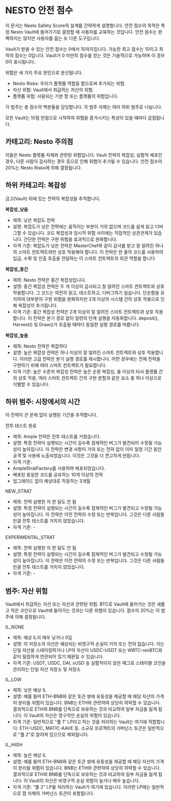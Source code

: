 # NESTO 안전 점수

이 문서는 Nesto Safety Score의 설계를 간략하게 설명합니다. 안전 점수의 목적은 특정 Nesto Vault에 들어가기로 결정할 때 사용자를 교육하는 것입니다. 안전 점수는 완벽하지는 않지만 사용자를 돕는 또 다른 도구입니다.

Vault가 받을 수 있는 안전 점수는 0에서 10까지입니다. 가능한 최고 점수는 10이고 최악의 점수는 0입니다. Vault가 0 미만의 점수를 얻는 것은 기술적으로 가능하며 이 경우 0이 표시됩니다.

위험은 세 가지 주요 원인으로 분산됩니다.

* Nesto Risks: 우리가 플랫폼 역할을 함으로써 추가되는 위험.
* 자산 위험: Vault에서 취급하는 자산의 위험.
* 플랫폼 위험: 사용되는 기본 팜 또는 플랫폼의 위험입니다.

각 범주는 총 점수의 백분율을 담당합니다. 각 범주 자체는 여러 하위 범주로 나뉩니다.

모든 Vault는 10점 만점으로 시작하여 위험을 증가시키는 특성이 있을 때마다 감점됩니다.

## 카테고리: Nesto 주의점

이들은 Nesto 플랫폼 자체와 관련된 위험입니다. Vault 전략의 복잡성, 실험적 배포인 경우, 다른 사람이 감사하는 경우 등으로 인해 위험이 추가될 수 있습니다. 안전 점수의 20%는 Nesto Risks에 의해 결정됩니다.

## 하위 카테고리: 복잡성

금고(Vault) 뒤에 있는 전략의 복잡성을 추적합니다.

**복잡성\_낮음**

* 제목: 낮은 복잡도 전략
* 설명: 복잡도가 낮은 전략에는 움직이는 부분이 거의 없으며 코드를 쉽게 읽고 디버그할 수 있습니다. 코드 복잡성과 암시적 위험 사이에는 직접적인 상관관계가 있습니다. 간단한 전략은 구현 위험을 효과적으로 완화합니다.
* 자격 기준: 복잡도가 낮은 전략은 MasterChef와 같이 감사를 받고 잘 알려진 하나의 스마트 컨트렉트와만 상호 작용해야 합니다. 이 전략은 한 줄의 코드를 사용하여 입금, 수확 및 인출 호출을 전달하는 이 스마트 컨트렉트의 외관 역할을 합니다

**복잡성\_중간**

* 제목: Nesto 전략은 중간 복잡성입니다.
* 설명: 중간 복잡성 전략은 두 개 이상의 감사되고 잘 알려진 스마트 컨트렉트와 상호 작용합니다. 그 코드는 여전히 읽고, 테스트하고, 디버그하기 쉽습니다. 단순함을 유지하여 대부분의 구현 위험을 완화하지만 2개 이상의 시스템 간의 상호 작용으로 인해 복잡성이 추가됩니다.
* 자격 기준: 중간 복잡성 전략은 2개 이상의 잘 알려진 스마트 컨트렉트와 상호 작용합니다. 이 전략은 분기 경로 없이 일련의 단계 실행을 자동화합니다. deposit(), Harvest() 및 Draw()가 호출될 때마다 동일한 실행 경로를 따릅니다.

**복잡성\_높음**

* 제목: Nesto 전략은 복잡하다
* 설명: 높은 복잡성 전략은 하나 이상의 잘 알려진 스마트 컨트렉트와 상호 작용합니다. 이러한 고급 전략은 분기 실행 경로를 제시합니다. 어떤 경우에는 전체 전략을 구현하기 위해 여러 스마트 컨트렉트가 필요합니다.
* 자격 기준: 높은 수준의 복잡성 전략은 높은 순환 복잡성, 둘 이상의 타사 플랫폼 간의 상호 작용, 여러 스마트 컨트렉트 간의 구현 분할과 같은 요소 중 하나 이상으로 식별할 수 있습니다.

## 하위 범주: 시장에서의 시간

이 전략이 큰 문제 없이 실행된 기간을 추적합니다.

전투 테스트 완료

* 제목: Ample 전략은 전투 테스트를 거쳤습니다.
* 설명: 특정 전략이 실행되는 시간이 길수록 잠재적인 버그가 발견되어 수정될 가능성이 높아집니다. 이 전략은 변경 사항이 거의 또는 전혀 없이 이미 일정 기간 동안 공격 및 사용에 노출되었습니다. 이것은 그것을 더 견고하게 만듭니다.
* 자격 기준:
* AmpleStratFactory를 사용하여 배포되었습니다.
* 배포된 동일한 코드를 공유하는 10개 이상의 전략
* 업그레이드 없이 예상대로 작동하는 3개월

NEW\_STRAT

* 제목: 전략 실행한 지 한 달도 안 됨
* 설명: 특정 전략이 실행되는 시간이 길수록 잠재적인 버그가 발견되고 수정될 가능성이 높아집니다. 이 전략은 이전 전략의 수정 또는 반복입니다. 그것은 다른 사람들만큼 전투 테스트를 거치지 않았습니다.
* 자격 기준: -

EXPERIMENTAL\_STRAT

* 제목: 전략 실행한 지 한 달도 안 됨
* 설명: 특정 전략이 실행되는 시간이 길수록 잠재적인 버그가 발견되고 수정될 가능성이 높아집니다. 이 전략은 이전 전략의 수정 또는 반복입니다. 그것은 다른 사람들만큼 전투 테스트를 거치지 않았습니다.
* 자격 기준: -

## 범주: 자산 위험

Vault에서 취급하는 자산 또는 자산과 관련된 위험. BTC로 Vault에 들어가는 것은 새롭고 작은 코인으로 Vault에 들어가는 것과는 다른 위험이 있습니다. 점수의 20%는 이 범주에 의해 결정됩니다.

IL\_NONE

* 제목: 예상 IL이 매우 낮거나 0임
* 설명: 이 저장소의 자산은 예상되는 비영구적 손실이 거의 또는 전혀 없습니다. 이는 단일 자산을 스테이킹하거나 LP의 자산이 USDC-USDT 또는 WBTC-renBTC와 같이 밀접하게 연관되어 있기 때문일 수 있습니다.
* 자격 기준: USDT, USDC, DAI, sUSD 등 실험적이지 않은 페그로 스테이블 코인을 관리하는 단일 자산 저장소 및 저장소

IL\_LOW

* 제목: 낮은 예상 IL
* 설명: 예를 들어 ETH-BNB와 같은 토큰 쌍에 유동성을 제공할 때 해당 자산의 가격이 분리될 위험이 있습니다. BNB는 ETH와 관련하여 상당히 하락할 수 있습니다. 결과적으로 ETH와 BNB를 단독으로 보유하는 것과 비교하여 일부 자금을 잃게 됩니다. 이 Vault의 자산은 영구적인 손실의 위험이 있습니다.
* 자격 기준: 일반적으로 "풀 1" LP라고 하는 것을 처리하는 Vault는 여기에 적합합니다: ETH-USDC, MATIC-AAVE 등. 소규모 프로젝트의 거버넌스 토큰은 일반적으로 "풀 2"로 알려져 있으므로 제외됩니다.

IL\_HIGH

* 제목: 높은 예상 IL
* 설명: 예를 들어 ETH-BNB와 같은 토큰 쌍에 유동성을 제공할 때 해당 자산의 가격이 분리될 위험이 있습니다. BNB는 ETH와 관련하여 상당히 하락할 수 있습니다. 결과적으로 ETH와 BNB를 단독으로 보유하는 것과 비교하여 일부 자금을 잃게 됩니다. 이 Vault의 자산은 비영구적 손실 위험이 높거나 매우 높습니다.
* 자격 기준: "풀 2" LP를 처리하는 Vault가 여기에 있습니다. 이러한 LP에는 일반적으로 팜 자체의 거버넌스 토큰이 포함됩니다.
